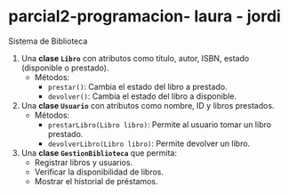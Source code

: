 # parcial2-programacion- laura - jordi 

Sistema de Biblioteca

1. Una **clase `Libro`** con atributos como título, autor, ISBN, estado (disponible o prestado).
    - Métodos:
        - `prestar()`: Cambia el estado del libro a prestado.
        - `devolver()`: Cambia el estado del libro a disponible.
2. Una **clase `Usuario`** con atributos como nombre, ID y libros prestados.
    - Métodos:
        - `prestarLibro(Libro libro)`: Permite al usuario tomar un libro prestado.
        - `devolverLibro(Libro libro)`: Permite devolver un libro.
3. Una **clase `GestionBiblioteca`** que permita:
    - Registrar libros y usuarios.
    - Verificar la disponibilidad de libros.
    - Mostrar el historial de préstamos.   

